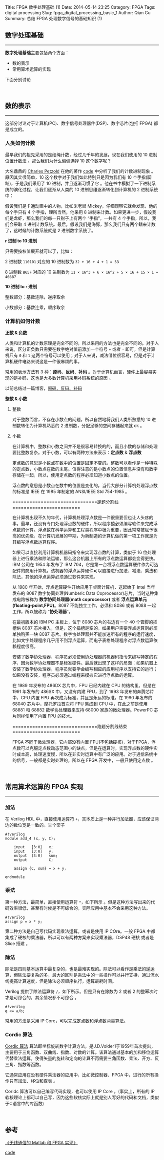 Title: FPGA 数字处理基础 (1)
Date: 2014-05-14 23:25
Category: FPGA
Tags: digital processing
Slug: fpga_digital_processing_basic_1
Author: Qian Gu
Summary: 总结 FPGA 处理数字信号的基础知识 (1)

## 数字处理基础
* * *

**数字处理基础**主要包括两个方面：

+ 数的表示
+ 常用算术运算的实现

下面分别讨论

<br>

## 数的表示
* * *

这部分讨论对于计算机(PC)、数字信号处理器件(DSP)、数字芯片(包括 FPGA) 都是成立的。

### 人类如何计数

最早我们的祖先采用的是结绳计数，经过几千年的发展，现在我们使用的 10 进制位置计数法 。那么我们为什么偏偏选择 10 这个数字呢？

大名鼎鼎的 [Charles Petzold][CP] 在他的著作 [code][code] 中分析了我们的计数进制现象 。原因其实很简单，10 这个数字对于我们如此特别只是因为我们有 10 个手指(脚趾)，于是我们采用了 10 进制，并且逐渐习惯了它 。他在书中模拟了一下进制系统的演化过程，让我们逐渐从人类的 10 进制思维逐渐转化到计算机的 2 进制系统中：

假设我们是卡通动画中的人物，比如米老鼠 Mickey，仔细观察它就会发现，他的每个手只有 4 个手指，理所当然，他采用 8 进制来计数。如果更进一步，假设我们是龙虾，那么我们的每一只钳子上有两个 “手指”，一共有 4 个手指，所以，我们会采取 4 进制计数系统。最后，假设我们是海豚，那么我们只有两个鳍来计数了，这时候的计数系统就是 2 进制数字系统了。

**r 进制 to 10 进制**

只需要按权值展开就可以了，比如： 

2 进制数 `110101` 对应的 10 进制数为 `32 + 16 + 4 + 1 = 53` 

8 进制数 `B65F` 对应的 10 进制数为 `11 × 16^3 + 6 × 16^2 + 5 × 16 + 15 × 1 = 46687`

**10 进制 to r 进制**

整数部分：基数连除，逆序取余

小数部分：基数连乘，顺序取余

[CP]:http://en.wikipedia.org/wiki/Charles_Petzold
[code]:http://book.douban.com/subject/4822685/

### 计算机如何计数

**正数 & 负数**

人类和计算机的计数原理是完全不同的，所以采用的方法也是完全不同的。对于人来说，区分正负数只需要在数字绝对值前添加一个符号 `+` 或者 `-` 即可，但是计算机只有 `0` 和 `1` 这两个符号可以使用；对于人来说，减法借位很容易，但是对于计算机硬件电路来说这是一件很麻烦的事。

常用的表示方法有 3 种：**原码**、**反码**、**补码** 。对于计算机而言，硬件上最容易实现的是补码，这也是大多数计算机采用补码系统的原因 。

以前总结过一篇博客，[原码、反码、补码][blog1]

**整数 & 小数**

1. 整数

    对于整数而言，不存在小数点的问题，所以自然地将我们人类所熟悉的 10 进制数转化为计算机熟悉的 2 进制数，分配足够的空间存储起来就 ok 。

2. 小数

    在计算机中，整数和小数之间并不是很容易转换的的，而且小数的存储和处理要比整数复杂。对于小数，可以有两种方法来表示：**定点数** & **浮点数**
    
    定点数的意思是小数点在数中的位置是固定不变的。整数可以看作是一种特殊的定点数，小数点在数的末尾。值得注意的是小数点的位置信息并没有和数字存储在一起，所以，使用定点数的程序必须知道小数点的位置。
    
    浮点数的意思是小数点在数中的位置是变化的。当代大部分计算机处理浮点数的标准是 IEEE 在 1985 年制定的 ANSI/IEEE Std 754-1985 。

    ==============================跑题分割线========================

    在计算机出现不久的年代，计算机处理浮点数是一件很重要但也让人头疼的事。最早，还没有专门处理浮点数的硬件，所以程序猿必须编写软件来完成浮点数的计算。浮点数在科学运算和工程类程序中极为重要，因此常常被赋予很高的优先级，在计算机发展的早期，为新制造的计算机做的第一项工作就是为其编写浮点数运算程序。

    如果可以直接利用计算机机器码指令来实现浮点数的计算，类似于 16 位处理器上进行乘法和除法运输，那么这台机器上所有的浮点数运算都会变得更快。IBM 公司在 1954 年发布了 IBM 704，它是第一台将浮点数运算硬件作为可选配件的商用计算机。该机器的浮点运算硬件可以直接进行加法、减法、乘法和除法，其他的浮点运算必须通过软件来实现。

    从 1980 年开始，浮点运算硬件开始应用于桌面计算机，这起始于 Intel 当年发布的 8087 数字协同处理(Numberic Data Coprocessor)芯片，当时这种集成电路被称为 **数学协同处理器(math coprocessor)** 或者 **浮点运算单元(floating-point,FPU)**。8087 不能独立工作，必须和 8086 或者 8088 一起工作，所以被称为 “**协处理器**”。

    在最初版本的 IBM PC 主板上，位于 8080 芯片的右边有一个 40 个管脚的插槽供 8087 芯片接入，但是，这个插槽是空的，如果用户需要浮点运算则必须单独购买一块 8087 芯片。数字协处理器并不能加速所有的程序的运行速度，比如文字处理程序几乎用不到浮点运算，而电子表格处理程序对浮点数运算依赖程度很高。

    安装了数学协处理器，程序员必须使用协处理器的机器码指令来编写特定的程序，因为数学协处理器不是标准硬件。最后就出现了这样的局面：如果机器上安装了数学协处理器，程序员就要学会编写相应的应用程序以支持它的运行；如果没有安装，程序员必须通过编程来模拟它进行浮点数的运算。

    在 1989 年发布的 486DX 芯片中，FPU 已经内建在 CPU 的结构里，但是在 1991 年发布的 486SX 中，又没有内建 FPU，到了 1993 年发布的奔腾芯片中，CPU 内置 FPU 再次成为标准，并且是永远的标准。在 1990 年发布的 68040 芯片中，摩托罗拉首次将 FPU 集成到 CPU 中，在此之前是使用 68881 和 68882 数学协处理器来支持 68000 家族的微处理器。PowerPC 芯片同样使用了内置 FPU 的技术。

    ==============================跑题分割线结束========================

    FPGA 不同于微处理器，它内部没有内置 FPU(不包括硬核)，对于FPGA，浮点数可以克服定点数动态范围小的缺点，但是在运算时，实现浮点数的硬件实时成本高，处理速度慢，所以在非实时运算中有广泛的应用。对于通信系统中的信号，一般都是实时处理的，所以在 FPGA 开发中，一般只使用定点数 。

[blog1]: http://guqian110.github.io/pages/2014/03/19/signed_number_representations.html

<br>

## 常用算术运算的 FPGA 实现
* * *

### 加法

在 Verilog HDL 中，直接使用运算符 `+`，其本质上是一种并行加法器，应该保证两边的数位宽是一致的。举个栗子

    #!verilog
    module add_4 (x, y, C);
    
        input   [3:0]   x;
        input   [3:0]   y;
        output  [3:0]   sum;
        output          C;
        
        assign {C, sum} = x + y;
        
    endmodule

### 乘法

第一种方法，最简单，直接使用运算符 `*`，如下所示 。但是这种方法写出来的代码效率很低，甚至有时候是不可综合的，实际应用中基本不会采用这种方法。

    #!verilog
    assign p = x * y;

第二种方法是自己写代码实现乘法运算，或者是使用 IP COre。一般 FPGA 中都集成了硬核的乘法器，所以可以有两种方案来实现乘法器，DSP48 硬核 或者是 Slice 搭建 。

### 除法

除法是四则基本运算中最复杂的，也是最难实现的。除法可以看作是乘法的逆运算，但除法要复杂的多，最大的区别是乘法中的一些操作可以并行支持，通过流水线提高计算速度，但是除法必须顺序执行，运算最耗时间。

Verilog 提供了除法运算符 `/`，如下所示。但是只有在除数为 2 或者 2 的整幂次时才是可综合的，其余情况都不可综合 。

    #!verilog
    q <= a/b;

常用的方法是采用 IP Core，可以完成定点数和浮点数两类算法。

### Cordic 算法

[Cordic 算法][cordic] 算法即坐标旋转数字计算方法，是J.D.Volder1于1959年首次提出，主要用于三角函数、双曲线、指数、对数的计算。该算法通过基本的加和移位运算代替乘法运算，使得矢量的旋转和定向的计算不再需要三角函数、乘法、开方、反三角、指数等函数。

它通常应用在没有硬件乘法器的应用中，比如微控制器、FPGA 中，进行的所有操作只有加法、移位和查表 。

Coridc 算法可以自己编写代码实现，也可以使用 IP Core 。(事实上，所有的 IP 软核理论上都可以自己写，因为这些软核实际上就是别人写好的代码和文档，类似于C语言中的库函数)

[cordic]: http://en.wikipedia.org/wiki/CORDIC

<br>

## 参考

[《无线通信的 Matlab 和 FPGA 实现》](http://book.douban.com/subject/3795386/)

[code](http://book.douban.com/subject/4822685/)
